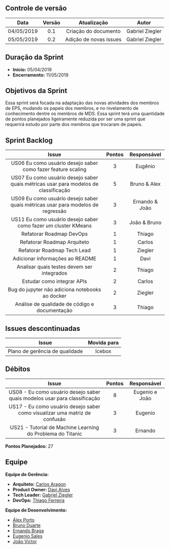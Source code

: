## Controle de versão

|Data|Versão|Atualização|Autor|
|:--:|:----:|:-------:|:---:|
|04/05/2019|0.1|Criação do documento|Gabriel Ziegler|
|05/05/2019|0.2|Adição de novas issues|Gabriel Ziegler|

## Duração da Sprint

* <b>Início:</b> 05/04/2019
* <b>Encerramento:</b> 11/05/2019

## Objetivos da Sprint

Essa sprint será focada na adaptação das novas atividades dos membros de EPS, mudando os papeis dos membros, e no nivelamento de conhecimento dentre os membros de MDS. Essa sprint terá uma quantidade de pontos planejados ligeiramente reduzida por ser uma sprint que requerirá estudo por parte dos membros que trocaram de papeis.

## Sprint Backlog

|Issue|Pontos|Responsável|
|:--:|:-------:|:--:|
|US06 Eu como usuário desejo saber como fazer feature scaling | 3 | Eugênio |
|US07 Eu como usuário desejo saber quais métricas usar para modelos de classificação | 5 | Bruno & Alex |
|US09 Eu como usuário desejo saber quais métricas usar para modelos de regressão | 3 | Ernando & João |
|US11 Eu como usuário desejo saber como fazer um cluster KMeans | 3 | João & Bruno |
|Refatorar Roadmap DevOps | 1 | Thiago |
|Refatorar Roadmap Arquiteto | 1 | Carlos |
|Refatorar Roadmap Tech Lead| 1 | Ziegler |
|Adicionar informações ao README| 1 | Davi |
|Analisar quais testes devem ser integrados | 2 | Thiago |
|Estudar como integrar APIs | 2 | Carlos |
|Bug do jupyter não adiciona notebooks ao docker| 2 | Ziegler |
|Análise de qualidade de código e documentação | 3 | Thiago |

## Issues descontinuadas

|Issue|Movida para|
|:---:|:---------:|
| Plano de gerência de qualidade| Icebox |

## Débitos

|Issue|Pontos|Responsável|
|:--:|:-------:|:--:|
|US08 - Eu como usuário desejo saber quais modelos usar para classificação|8|Eugenio e João|
|US17 - Eu como usuário desejo saber como visualizar uma matriz de confusão|3|Eugenio|
|US21 - Tutorial de Machine Learning do Problema do Titanic|3|Ernando|

**Pontos Planejados:** 27 <br>

## Equipe

**Equipe de Gerência:**

* **Arquiteto:** [Carlos Aragon](https://github.com/carlosaragon)
* **Product Owner:** [Davi Alves](https://github.com/davialvb)
* **Tech Leader:** [Gabriel Ziegler](https://github.com/gabrielziegler3)
* **DevOps:** [Thiago Ferreira](https://github.com/thiagoiferreira)

**Equipe de Desenvolvimento:**

- [Álex Porto](https://github.com/alexportof)
- [Bruno Duarte](https://github.com/Mexazonic)
- [Ernando Braga](https://github.com/ZarathosDeath)
- [Eugenio Sales](https://github.com/Eugeniosales)
- [João Victor](https://github.com/joao15victor08)
